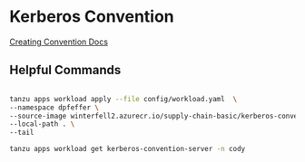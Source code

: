 # Kerberos Convention

[Creating Convention Docs](https://docs.vmware.com/en/VMware-Tanzu-Application-Platform/1.3/tap/GUID-cartographer-conventions-creating-conventions.html)

## Helpful Commands
```bash

tanzu apps workload apply --file config/workload.yaml  \
--namespace dpfeffer \
--source-image winterfell2.azurecr.io/supply-chain-basic/kerberos-convention-server-source \
--local-path . \
--tail 

tanzu apps workload get kerberos-convention-server -n cody
```